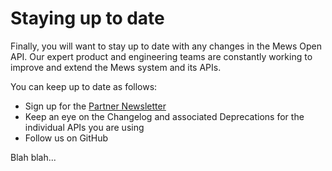 # Staying up to date

Finally, you will want to stay up to date with any changes in the Mews Open API.
Our expert product and engineering teams are constantly working to improve and extend the Mews system and its APIs.

You can keep up to date as follows:

* Sign up for the [Partner Newsletter](https://mews-blah.com)
* Keep an eye on the Changelog and associated Deprecations for the individual APIs you are using
* Follow us on GitHub

Blah blah...